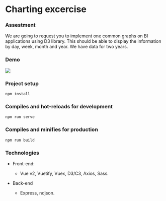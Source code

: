 # Charting excercise

### Assestment

We are going to request you to implement one common graphs on BI applications using D3 library. This should be able to display the information by day, week, month and year. We have data for two years.

### Demo

![](charting.gif)

### Project setup

```
npm install
```

### Compiles and hot-reloads for development

```
npm run serve
```

### Compiles and minifies for production

```
npm run build
```

### Technologies

- Front-end:

  - Vue v2, Vuetify, Vuex, D3/C3, Axios, Sass.

- Back-end
  - Express, ndjson.
